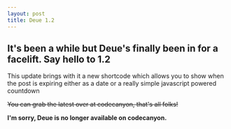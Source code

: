 ```yaml
---
layout: post
title: Deue 1.2
---
```


## It's been a while but Deue's finally been in for a facelift. Say hello to 1.2

This update brings with it a new shortcode which allows you to show when the post is expiring either as a date or a really simple javascript powered countdown

<del>You can grab the latest over at codecanyon, that's all folks!</del>

__I'm sorry, Deue is no longer available on codecanyon.__
